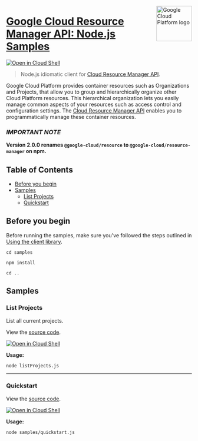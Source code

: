 [//]: # "This README.md file is auto-generated, all changes to this file will be lost."
[//]: # "To regenerate it, use `python -m synthtool`."
<img src="https://avatars2.githubusercontent.com/u/2810941?v=3&s=96" alt="Google Cloud Platform logo" title="Google Cloud Platform" align="right" height="96" width="96"/>

# [Google Cloud Resource Manager API: Node.js Samples](https://github.com/googleapis/resource-manager)

[![Open in Cloud Shell][shell_img]][shell_link]


> Node.js idiomatic client for [Cloud Resource Manager API][product-docs].

Google Cloud Platform provides container resources such as Organizations
and Projects, that allow you to group and hierarchically organize other
Cloud Platform resources. This hierarchical organization lets you easily
manage common aspects of your resources such as access control and
configuration settings. The [Cloud Resource Manager API](https://cloud.google.com/resource-manager/docs/)
enables you to programmatically manage these container resources.

### **_IMPORTANT NOTE_**
**Version 2.0.0 renames `@google-cloud/resource` to `@google-cloud/resource-manager` on npm.**

## Table of Contents

* [Before you begin](#before-you-begin)
* [Samples](#samples)
  * [List Projects](#list-projects)
  * [Quickstart](#quickstart)

## Before you begin

Before running the samples, make sure you've followed the steps outlined in
[Using the client library](https://github.com/googleapis/resource-manager#using-the-client-library).

`cd samples`

`npm install`

`cd ..`

## Samples



### List Projects

List all current projects.

View the [source code](https://github.com/googleapis/resource-manager/blob/master/samples/listProjects.js).

[![Open in Cloud Shell][shell_img]](https://console.cloud.google.com/cloudshell/open?git_repo=https://github.com/googleapis/resource-manager&page=editor&open_in_editor=samples/listProjects.js,samples/README.md)

__Usage:__


`node listProjects.js`


-----




### Quickstart

View the [source code](https://github.com/googleapis/resource-manager/blob/master/samples/quickstart.js).

[![Open in Cloud Shell][shell_img]](https://console.cloud.google.com/cloudshell/open?git_repo=https://github.com/googleapis/resource-manager&page=editor&open_in_editor=samples/quickstart.js,samples/README.md)

__Usage:__


`node samples/quickstart.js`






[shell_img]: https://gstatic.com/cloudssh/images/open-btn.png
[shell_link]: https://console.cloud.google.com/cloudshell/open?git_repo=https://github.com/googleapis/resource-manager&page=editor&open_in_editor=samples/README.md
[product-docs]: https://cloud.google.com/resource-manager
